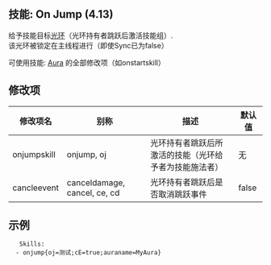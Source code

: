 技能: On Jump (4.13)
--------------------------

给予技能目标[光环](技能/列表/Aura)（光环持有者跳跃后激活技能组）.  
该光环被锁定在主线程进行（即使Sync已为false）

可使用技能: [Aura](/技能/列表/aura) 的全部修改项（如onstartskill）

修改项
----------

| 修改项名 | 别称    | 描述                                                                                                    | 默认值 |
|-----------|------------|----------------------------------------------------------------------------------------------------------------|---------------|
| onjumpskill | onjump, oj | 光环持有者跳跃后所激活的技能（光环给予者为技能施法者） | 无 |
| cancleevent | canceldamage, cancel, ce, cd | 光环持有者跳跃后是否取消跳跃事件 | false |

示例
--------

       Skills:
      - onjump{oj=测试;cE=true;auraname=MyAura}